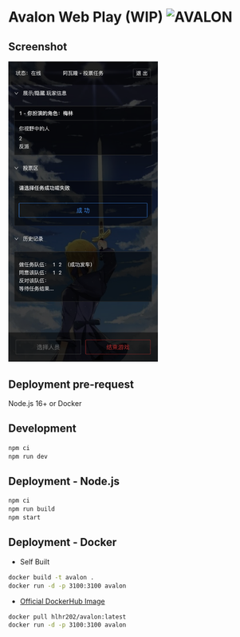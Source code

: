 # Avalon Web Play (WIP) ![AVALON](https://github.com/hlhr202/avalon-game/actions/workflows/docker-image.yml/badge.svg)

## Screenshot
<img src="screenshot.png" width="300"/>

## Deployment pre-request

Node.js 16+ or Docker

## Development

```bash
npm ci
npm run dev
```

## Deployment - Node.js

```bash
npm ci
npm run build
npm start
```

## Deployment - Docker

-   Self Built

```bash
docker build -t avalon .
docker run -d -p 3100:3100 avalon
```

-   [Official DockerHub Image](https://hub.docker.com/repository/docker/hlhr202/avalon)

```bash
docker pull hlhr202/avalon:latest
docker run -d -p 3100:3100 avalon
```
